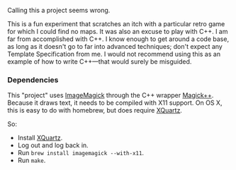 Calling this a project seems wrong.

This is a fun experiment that scratches an itch with a particular retro game for which I could find no maps. It was also an excuse to play with C++. I am far from accomplished with C++. I know enough to get around a code base, as long as it doesn't go to far into advanced techniques; don't expect any Template Specification from me. I would not recommend using this as an example of how to write C++&mdash;that would surely be misguided.


### Dependencies

This "project" uses [ImageMagick](http://www.imagemagick.org) through the C++ wrapper [Magick++](http://www.imagemagick.org/script/magick++.php). Because it draws text, it needs to be compiled with X11 support. On OS X, this is easy to do with homebrew, but does require [XQuartz](https://xquartz.macosforge.org/landing/).

So:

* Install [XQuartz](https://xquartz.macosforge.org/landing/).
* Log out and log back in.
* Run ```brew install imagemagick --with-x11```.
* Run ```make```.
